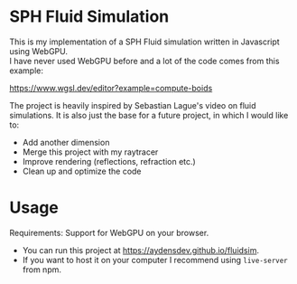 # SPH Fluid Simulation

This is my implementation of a SPH Fluid simulation written in Javascript using WebGPU.  
I have never used WebGPU before and a lot of the code comes from this example:

https://www.wgsl.dev/editor?example=compute-boids

The project is heavily inspired by Sebastian Lague's video on fluid simulations.
It is also just the base for a future project, in which I would like to:

- Add another dimension
- Merge this project with my raytracer
- Improve rendering (reflections, refraction etc.)
- Clean up and optimize the code

# Usage

Requirements: Support for WebGPU on your browser.

- You can run this project at https://aydensdev.github.io/fluidsim.
- If you want to host it on your computer I recommend using `live-server` from npm.
